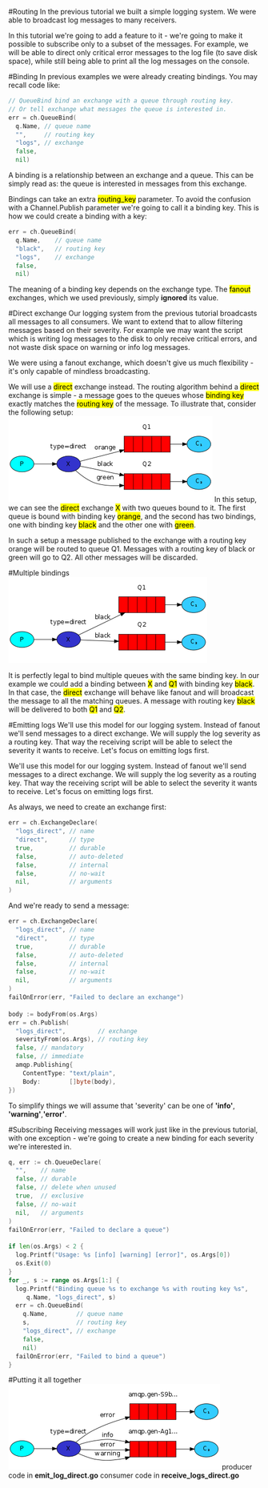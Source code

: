 #Routing
In the previous tutorial we built a simple logging system. We were able to broadcast log messages to many receivers.

In this tutorial we're going to add a feature to it - we're going to make it possible to subscribe only to a subset of
the messages. For example, we will be able to direct only critical error messages to the log file (to save disk space),
while still being able to print all the log messages on the console.

#Binding
In previous examples we were already creating bindings. You may recall code like:
```go
// QueueBind bind an exchange with a queue through routing key.
// Or tell exchange what messages the queue is interested in.
err = ch.QueueBind(
  q.Name, // queue name
  "",     // routing key
  "logs", // exchange
  false,
  nil)
```
A binding is a relationship between an exchange and a queue. This can be simply read as: the queue is interested in
messages from this exchange.

Bindings can take an extra <mark>routing_key</mark> parameter. To avoid the confusion with a Channel.Publish parameter we're going
to call it a binding key. This is how we could create a binding with a key:
```go
err = ch.QueueBind(
  q.Name,    // queue name
  "black",   // routing key
  "logs",    // exchange
  false,
  nil)
```
The meaning of a binding key depends on the exchange type. The <mark>fanout</mark> exchanges, which we used previously, simply **ignored** its value.

#Direct exchange
Our logging system from the previous tutorial broadcasts all messages to all consumers. We want to extend that to allow
filtering messages based on their severity. For example we may want the script which is writing log messages to the disk
to only receive critical errors, and not waste disk space on warning or info log messages.

We were using a fanout exchange, which doesn't give us much flexibility - it's only capable of mindless broadcasting.

We will use a <mark>direct</mark> exchange instead. The routing algorithm behind a <mark>direct</mark> exchange is
simple - a message goes to the queues whose <mark>binding key</mark> exactly matches the <mark>routing key</mark> of
the message.
To illustrate that, consider the following setup:
![direct exchange](images/direct-exchange.png)
In this setup, we can see the <mark>direct</mark> exchange <mark>X</mark> with two queues bound to it. The first queue
is bound with binding key <mark>orange</mark>, and the second has two bindings, one with binding key <mark>black</mark>
and the other one with <mark>green</mark>.

In such a setup a message published to the exchange with a routing key orange will be routed to queue Q1. Messages with
a routing key of black or green will go to Q2. All other messages will be discarded.

#Multiple bindings
![multiple_bindings](images/direct-exchange-multiple.png)

It is perfectly legal to bind multiple queues with the same binding key. In our example we could add a binding between
<mark>X</mark> and <mark>Q1</mark> with binding key <mark>black</mark>. In that case, the <mark>direct</mark> exchange
will behave like fanout and will broadcast the message to all the matching queues. A message with routing key
<mark>black</mark> will be delivered to both <mark>Q1</mark> and <mark>Q2</mark>.

#Emitting logs
We'll use this model for our logging system. Instead of fanout we'll send messages to a direct exchange. We will supply
the log severity as a routing key. That way the receiving script will be able to select the severity it wants to receive.
Let's focus on emitting logs first.

We'll use this model for our logging system. Instead of fanout we'll send messages to a direct exchange. We will supply
the log severity as a routing key. That way the receiving script will be able to select the severity it wants to receive.
Let's focus on emitting logs first.

As always, we need to create an exchange first:
```go
err = ch.ExchangeDeclare(
  "logs_direct", // name
  "direct",      // type
  true,          // durable
  false,         // auto-deleted
  false,         // internal
  false,         // no-wait
  nil,           // arguments
)
```
And we're ready to send a message:
```go
err = ch.ExchangeDeclare(
  "logs_direct", // name
  "direct",      // type
  true,          // durable
  false,         // auto-deleted
  false,         // internal
  false,         // no-wait
  nil,           // arguments
)
failOnError(err, "Failed to declare an exchange")

body := bodyFrom(os.Args)
err = ch.Publish(
  "logs_direct",         // exchange
  severityFrom(os.Args), // routing key
  false, // mandatory
  false, // immediate
  amqp.Publishing{
    ContentType: "text/plain",
    Body:        []byte(body),
})
```
To simplify things we will assume that 'severity' can be one of **'info'**, **'warning'**,**'error'**.

#Subscribing
Receiving messages will work just like in the previous tutorial, with one exception - we're going to create a new
binding for each severity we're interested in.
```go
q, err := ch.QueueDeclare(
  "",    // name
  false, // durable
  false, // delete when unused
  true,  // exclusive
  false, // no-wait
  nil,   // arguments
)
failOnError(err, "Failed to declare a queue")

if len(os.Args) < 2 {
  log.Printf("Usage: %s [info] [warning] [error]", os.Args[0])
  os.Exit(0)
}
for _, s := range os.Args[1:] {
  log.Printf("Binding queue %s to exchange %s with routing key %s",
     q.Name, "logs_direct", s)
  err = ch.QueueBind(
    q.Name,        // queue name
    s,             // routing key
    "logs_direct", // exchange
    false,
    nil)
  failOnError(err, "Failed to bind a queue")
}
```
#Putting it all together
![tutorial4](images/python-four.png)
producer code in **emit_log_direct.go**
consumer code in **receive_logs_direct.go**
